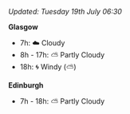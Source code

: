 *Updated: Tuesday 19th July 06:30*

**Glasgow**

* 7h: :cloud: Cloudy
* 8h - 17h: :partly_sunny: Partly Cloudy
* 18h: :cyclone: Windy (:partly_sunny:)

**Edinburgh**

* 7h - 18h: :partly_sunny: Partly Cloudy

